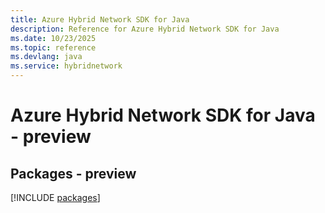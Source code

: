 ```yaml
---
title: Azure Hybrid Network SDK for Java
description: Reference for Azure Hybrid Network SDK for Java
ms.date: 10/23/2025
ms.topic: reference
ms.devlang: java
ms.service: hybridnetwork
---
```

# Azure Hybrid Network SDK for Java - preview
## Packages - preview
[!INCLUDE [packages](hybrid-network-index.md)]